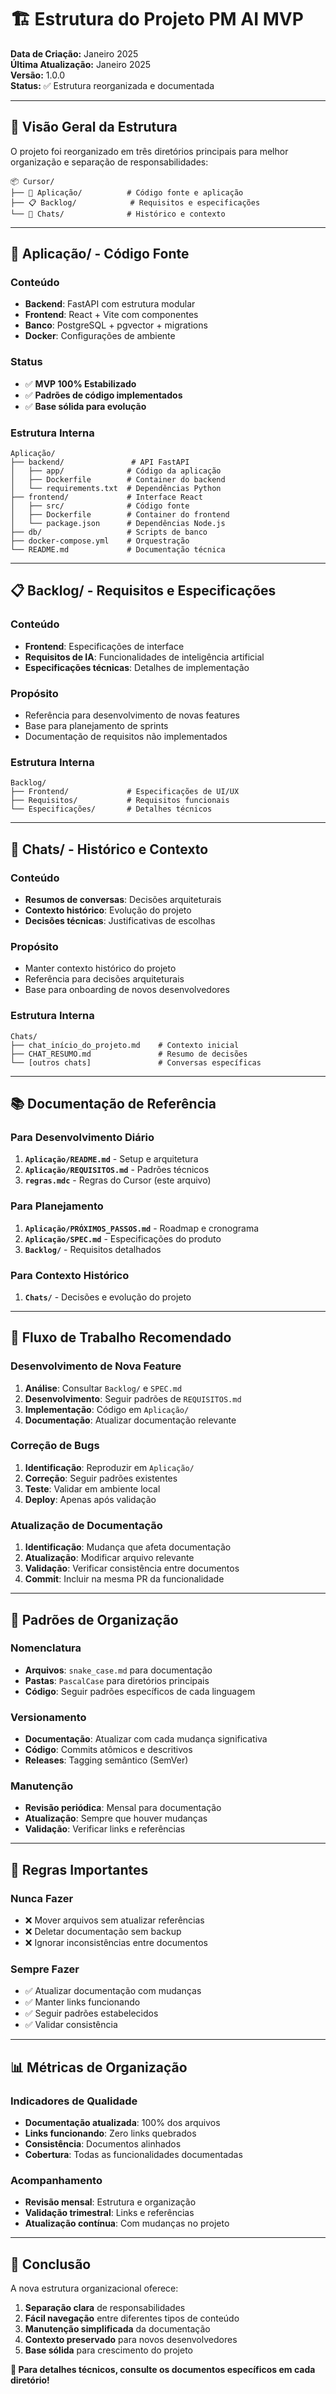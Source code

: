 # 🏗️ Estrutura do Projeto PM AI MVP

**Data de Criação:** Janeiro 2025  
**Última Atualização:** Janeiro 2025  
**Versão:** 1.0.0  
**Status:** ✅ Estrutura reorganizada e documentada

---

## 📁 **Visão Geral da Estrutura**

O projeto foi reorganizado em três diretórios principais para melhor organização e separação de responsabilidades:

```
📦 Cursor/
├── 🚀 Aplicação/          # Código fonte e aplicação
├── 📋 Backlog/            # Requisitos e especificações
└── 💬 Chats/              # Histórico e contexto
```

---

## 🚀 **Aplicação/ - Código Fonte**

### **Conteúdo**
- **Backend**: FastAPI com estrutura modular
- **Frontend**: React + Vite com componentes
- **Banco**: PostgreSQL + pgvector + migrations
- **Docker**: Configurações de ambiente

### **Status**
- ✅ **MVP 100% Estabilizado**
- ✅ **Padrões de código implementados**
- ✅ **Base sólida para evolução**

### **Estrutura Interna**
```
Aplicação/
├── backend/               # API FastAPI
│   ├── app/              # Código da aplicação
│   ├── Dockerfile        # Container do backend
│   └── requirements.txt  # Dependências Python
├── frontend/             # Interface React
│   ├── src/              # Código fonte
│   ├── Dockerfile        # Container do frontend
│   └── package.json      # Dependências Node.js
├── db/                   # Scripts de banco
├── docker-compose.yml    # Orquestração
└── README.md             # Documentação técnica
```

---

## 📋 **Backlog/ - Requisitos e Especificações**

### **Conteúdo**
- **Frontend**: Especificações de interface
- **Requisitos de IA**: Funcionalidades de inteligência artificial
- **Especificações técnicas**: Detalhes de implementação

### **Propósito**
- Referência para desenvolvimento de novas features
- Base para planejamento de sprints
- Documentação de requisitos não implementados

### **Estrutura Interna**
```
Backlog/
├── Frontend/             # Especificações de UI/UX
├── Requisitos/           # Requisitos funcionais
└── Especificações/       # Detalhes técnicos
```

---

## 💬 **Chats/ - Histórico e Contexto**

### **Conteúdo**
- **Resumos de conversas**: Decisões arquiteturais
- **Contexto histórico**: Evolução do projeto
- **Decisões técnicas**: Justificativas de escolhas

### **Propósito**
- Manter contexto histórico do projeto
- Referência para decisões arquiteturais
- Base para onboarding de novos desenvolvedores

### **Estrutura Interna**
```
Chats/
├── chat_início_do_projeto.md    # Contexto inicial
├── CHAT_RESUMO.md               # Resumo de decisões
└── [outros chats]               # Conversas específicas
```

---

## 📚 **Documentação de Referência**

### **Para Desenvolvimento Diário**
1. **`Aplicação/README.md`** - Setup e arquitetura
2. **`Aplicação/REQUISITOS.md`** - Padrões técnicos
3. **`regras.mdc`** - Regras do Cursor (este arquivo)

### **Para Planejamento**
1. **`Aplicação/PRÓXIMOS_PASSOS.md`** - Roadmap e cronograma
2. **`Aplicação/SPEC.md`** - Especificações do produto
3. **`Backlog/`** - Requisitos detalhados

### **Para Contexto Histórico**
1. **`Chats/`** - Decisões e evolução do projeto

---

## 🔄 **Fluxo de Trabalho Recomendado**

### **Desenvolvimento de Nova Feature**
1. **Análise**: Consultar `Backlog/` e `SPEC.md`
2. **Desenvolvimento**: Seguir padrões de `REQUISITOS.md`
3. **Implementação**: Código em `Aplicação/`
4. **Documentação**: Atualizar documentação relevante

### **Correção de Bugs**
1. **Identificação**: Reproduzir em `Aplicação/`
2. **Correção**: Seguir padrões existentes
3. **Teste**: Validar em ambiente local
4. **Deploy**: Apenas após validação

### **Atualização de Documentação**
1. **Identificação**: Mudança que afeta documentação
2. **Atualização**: Modificar arquivo relevante
3. **Validação**: Verificar consistência entre documentos
4. **Commit**: Incluir na mesma PR da funcionalidade

---

## 🎯 **Padrões de Organização**

### **Nomenclatura**
- **Arquivos**: `snake_case.md` para documentação
- **Pastas**: `PascalCase` para diretórios principais
- **Código**: Seguir padrões específicos de cada linguagem

### **Versionamento**
- **Documentação**: Atualizar com cada mudança significativa
- **Código**: Commits atômicos e descritivos
- **Releases**: Tagging semântico (SemVer)

### **Manutenção**
- **Revisão periódica**: Mensal para documentação
- **Atualização**: Sempre que houver mudanças
- **Validação**: Verificar links e referências

---

## 🚨 **Regras Importantes**

### **Nunca Fazer**
- ❌ Mover arquivos sem atualizar referências
- ❌ Deletar documentação sem backup
- ❌ Ignorar inconsistências entre documentos

### **Sempre Fazer**
- ✅ Atualizar documentação com mudanças
- ✅ Manter links funcionando
- ✅ Seguir padrões estabelecidos
- ✅ Validar consistência

---

## 📊 **Métricas de Organização**

### **Indicadores de Qualidade**
- **Documentação atualizada**: 100% dos arquivos
- **Links funcionando**: Zero links quebrados
- **Consistência**: Documentos alinhados
- **Cobertura**: Todas as funcionalidades documentadas

### **Acompanhamento**
- **Revisão mensal**: Estrutura e organização
- **Validação trimestral**: Links e referências
- **Atualização contínua**: Com mudanças no projeto

---

## 🎉 **Conclusão**

A nova estrutura organizacional oferece:

1. **Separação clara** de responsabilidades
2. **Fácil navegação** entre diferentes tipos de conteúdo
3. **Manutenção simplificada** da documentação
4. **Contexto preservado** para novos desenvolvedores
5. **Base sólida** para crescimento do projeto

**📖 Para detalhes técnicos, consulte os documentos específicos em cada diretório!**
